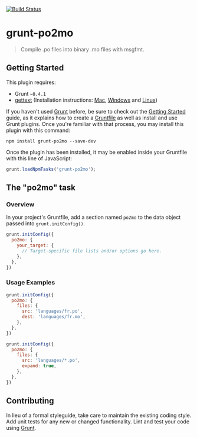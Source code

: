 [![Build Status](https://travis-ci.org/MicheleBertoli/grunt-po2mo.svg)](https://travis-ci.org/MicheleBertoli/grunt-po2mo)

# grunt-po2mo

> Compile .po files into binary .mo files with msgfmt.

## Getting Started
This plugin requires:
- Grunt `~0.4.1` 
- [gettext](https://www.gnu.org/software/gettext/) (Installation instructions: [Mac](http://brewformulas.org/Gettext), [Windows](http://gnuwin32.sourceforge.net/packages/gettext.htm) and [Linux](http://ftp.gnu.org/pub/gnu/gettext/))

If you haven't used [Grunt](http://gruntjs.com/) before, be sure to check out the [Getting Started](http://gruntjs.com/getting-started) guide, as it explains how to create a [Gruntfile](http://gruntjs.com/sample-gruntfile) as well as install and use Grunt plugins. Once you're familiar with that process, you may install this plugin with this command:

```shell
npm install grunt-po2mo --save-dev
```

Once the plugin has been installed, it may be enabled inside your Gruntfile with this line of JavaScript:

```js
grunt.loadNpmTasks('grunt-po2mo');
```

## The "po2mo" task

### Overview
In your project's Gruntfile, add a section named `po2mo` to the data object passed into `grunt.initConfig()`.

```js
grunt.initConfig({
  po2mo: {
    your_target: {
      // Target-specific file lists and/or options go here.
    },
  },
})
```

### Usage Examples

```js
grunt.initConfig({
  po2mo: {
    files: {
      src: 'languages/fr.po',
      dest: 'languages/fr.mo',
    },
  },
})
```
```js
grunt.initConfig({
  po2mo: {
    files: {
      src: 'languages/*.po',
      expand: true,
    },
  },
})
```

## Contributing
In lieu of a formal styleguide, take care to maintain the existing coding style. Add unit tests for any new or changed functionality. Lint and test your code using [Grunt](http://gruntjs.com/).
